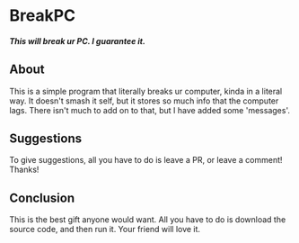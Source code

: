 # BreakPC
##### This will break ur PC. I guarantee it.

## About
This is a simple program that literally breaks ur computer, kinda in a literal way. It doesn't smash it self, but it stores so much info that the computer lags. 
There isn't much to add on to that, but I have added some 'messages'.

## Suggestions
To give suggestions, all you have to do is leave a PR, or leave a comment! Thanks!

## Conclusion
This is the best gift anyone would want. All you have to do is download the source code, and then run it. Your friend will love it.
